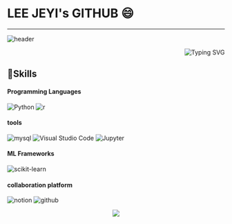 # LEE JEYI's GITHUB 😄
---
![header](https://capsule-render.vercel.app/api?type=waving&color=c2dfbd&height=140&section=header&text=Nice%20to%20meet%20you&fontSize=40&fontAlignY=33&animation=twinkling)

<div align=right>
  
![Typing SVG](https://readme-typing-svg.herokuapp.com/?color=020202&lines=HI+IM+JAY&font=Redressed&size=25)

</div>


## 💪Skills

#### Programming Languages
![Python](https://img.shields.io/badge/Python-3776AB.svg?&style=for-the-badge&logo=Python&logoColor=white)
![r](https://img.shields.io/badge/r-276DC3.svg?&style=for-the-badge&logo=r&logoColor=white)


#### tools
![mysql](https://img.shields.io/badge/mysql-4479A1.svg?&style=for-the-badge&logo=mysql&logoColor=white)
![Visual Studio Code](https://img.shields.io/badge/Visual%20Studio%20Code-007ACC.svg?&style=for-the-badge&logo=Visual%20Studio%20Code&logoColor=white)
![Jupyter](https://img.shields.io/badge/Jupyter-F37626.svg?&style=for-the-badge&logo=Jupyter&logoColor=white)

#### ML Frameworks
![scikit-learn](https://img.shields.io/badge/scikit-learn-F7931E.svg?&style=for-the-badge&logo=scikit-learn&logoColor=white)

#### collaboration platform
![notion](https://img.shields.io/badge/notion-000000.svg?&style=for-the-badge&logo=notion&logoColor=white)
![github](https://img.shields.io/badge/github-181717.svg?&style=for-the-badge&logo=github&logoColor=white)


<p align="center">
  <img src="https://capsule-render.vercel.app/api?type=waving&color=c2dfbd&height=120&animation=fadeIn&section=footer&text=🌳🌳🌳&fontAlign=70">
</p>
